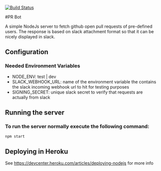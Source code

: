 [![Build Status](https://travis-ci.org/bennorwood/pr-bot.svg?branch=master)](https://travis-ci.org/bennorwood/pr-bot)

#PR Bot

A simple NodeJs server to fetch github open pull requests of pre-defined users. The response is based on slack attachment format so that it can be nicely displayed in slack.

## Configuration

### Needed Environment Variables
 - NODE_ENV: test | dev
 - SLACK_WEBHOOK_URL: name of the environment variable the contains the slack incoming webhook url to hit for testing purposes
 - SIGNING_SECRET: unique slack secret to verify that requests are actually from slack

## Running the server
### To run the server normally execute the following command:

```
npm start
```

## Deploying in Heroku
 See https://devcenter.heroku.com/articles/deploying-nodejs for more info